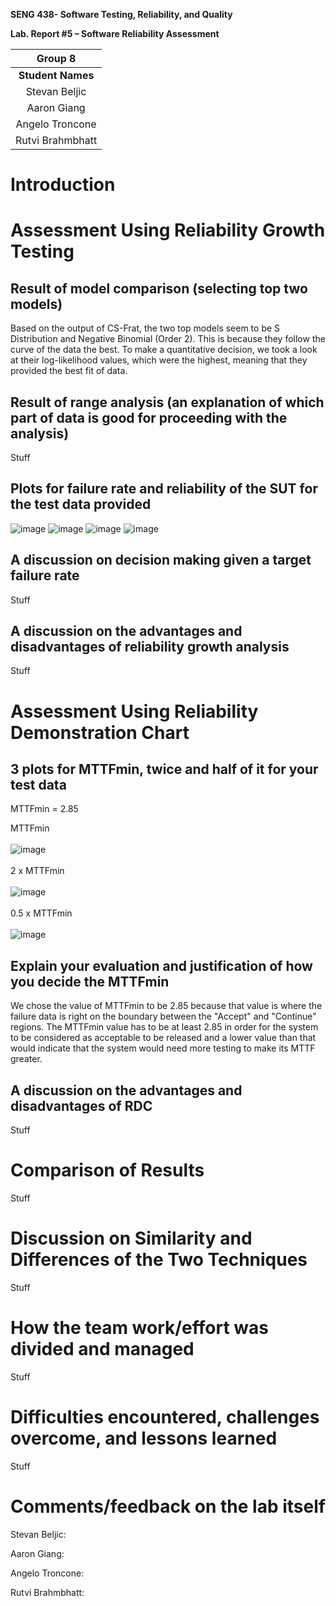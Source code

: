 **SENG 438- Software Testing, Reliability, and Quality**

**Lab. Report \#5 – Software Reliability Assessment**

| Group  8  |
| :--------------:|
| **Student Names**      |
|       Stevan Beljic            |
|        Aaron Giang             |
|        Angelo Troncone             |
|        Rutvi Brahmbhatt             |

# Introduction

# 

# Assessment Using Reliability Growth Testing 

## Result of model comparison (selecting top two models)
Based on the output of CS-Frat, the two top models seem to be S Distribution and Negative Binomial (Order 2). This is because they follow the curve of the data the best. To make a quantitative decision, we took a look at their log-likelihood values, which were the highest, meaning that they provided the best fit of data.

## Result of range analysis (an explanation of which part of data is good for proceeding with the analysis)
Stuff

## Plots for failure rate and reliability of the SUT for the test data provided
![image](https://github.com/seng438-winter-2024/seng438-a5-stevanbeljic/assets/60798649/7e1e0a9a-65c4-48a3-97b2-ac2682924967)
![image](https://github.com/seng438-winter-2024/seng438-a5-stevanbeljic/assets/60798649/fde201fc-fd6b-40ea-8e72-0e101b9ec4f7)
![image](https://github.com/seng438-winter-2024/seng438-a5-stevanbeljic/assets/60798649/feb198a3-9f28-4592-b20b-6a0582666951)
![image](https://github.com/seng438-winter-2024/seng438-a5-stevanbeljic/assets/60798649/d85fc764-bf16-47fd-a5a1-5286c7e85df9)

## A discussion on decision making given a target failure rate
Stuff

## A discussion on the advantages and disadvantages of reliability growth analysis
Stuff


# Assessment Using Reliability Demonstration Chart 

## 3 plots for MTTFmin, twice and half of it for your test data
MTTFmin = 2.85

MTTFmin
<br></br>
![image](https://github.com/seng438-winter-2024/seng438-a5-stevanbeljic/assets/98921972/26205f3c-24ff-4389-9bbb-039b5e29544e)
<br></br>
2 x MTTFmin
<br></br>
![image](https://github.com/seng438-winter-2024/seng438-a5-stevanbeljic/assets/98921972/019896f0-67e2-4c37-b9f5-81679d4786af)
<br></br>
0.5 x MTTFmin
<br></br>
![image](https://github.com/seng438-winter-2024/seng438-a5-stevanbeljic/assets/98921972/2857860e-83ff-4e6d-a898-38df0862a260)

## Explain your evaluation and justification of how you decide the MTTFmin
We chose the value of MTTFmin to be 2.85 because that value is where the failure data is right on the boundary between the "Accept" and "Continue" regions. The MTTFmin value has to be at least 2.85 in order for the system to be considered as acceptable to be released and a lower value than that would indicate that the system would need more testing to make its MTTF greater.

## A discussion on the advantages and disadvantages of RDC
Stuff

# Comparison of Results
Stuff

# Discussion on Similarity and Differences of the Two Techniques
Stuff

# How the team work/effort was divided and managed
Stuff

# Difficulties encountered, challenges overcome, and lessons learned
Stuff

# Comments/feedback on the lab itself
Stevan Beljic:

Aaron Giang:

Angelo Troncone:

Rutvi Brahmbhatt:
